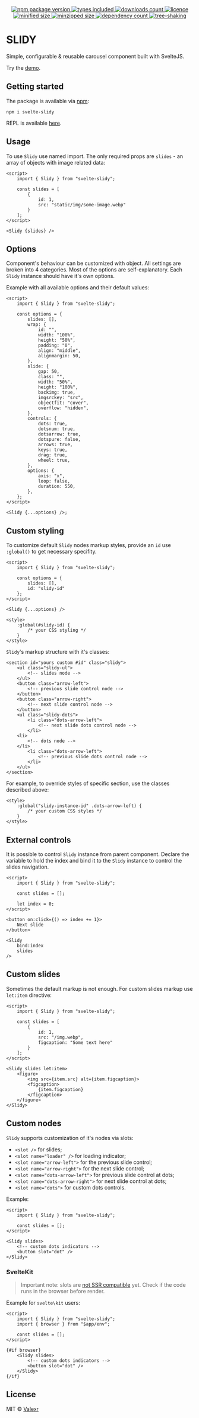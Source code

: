 <div align="center">
    <a href="https://www.npmjs.com/package/svelte-slidy">
        <img alt="npm package version" src="https://badgen.net/npm/v/svelte-slidy" />
    </a>
    <a href="https://www.npmjs.com/package/svelte-slidy">
        <img alt="types included" src="https://badgen.net/npm/types/svelte-slidy" />
    </a>
    <a href="https://www.npmjs.com/package/svelte-slidy">
        <img alt="downloads count" src="https://badgen.net/npm/dt/svelte-slidy" />
    </a>
    <a href="https://www.npmjs.com/package/svelte-slidy">
        <img alt="licence" src="https://badgen.net/npm/license/svelte-slidy" />
    </a>
</div>

<div align="center">
    <a href="https://bundlephobia.com/package/svelte-slidy">
        <img alt="minified size" src="https://badgen.net/bundlephobia/min/svelte-slidy/" />
    </a>
    <a href="https://bundlephobia.com/package/svelte-slidy">
        <img alt="minzipped size" src="https://badgen.net/bundlephobia/minzip/svelte-slidy/" />
    </a>
    <a href="https://bundlephobia.com/package/svelte-slidy">
        <img alt="dependency count" src="https://badgen.net/bundlephobia/dependency-count/svelte-slidy/" />
    </a>
    <a href="https://bundlephobia.com/package/svelte-slidy">
        <img alt="tree-shaking" src="https://badgen.net/bundlephobia/tree-shaking/svelte-slidy/" />
    </a>
</div>

# SLIDY

Simple, configurable & reusable carousel component built with SvelteJS.

Try the [demo](https://valexr.github.io/svelte-slidy).

## Getting started

The package is available via [npm](https://www.npmjs.com/package/svelte-slidy):

```
npm i svelte-slidy
```

REPL is available
[here](https://svelte.dev/repl/63eabf4de9ef40108da038cf55cba8dd).

## Usage

To use `Slidy` use named import. The only required props are `slides` - an array
of objects with image related data:

```svelte
<script>
    import { Slidy } from "svelte-slidy";

    const slides = [
        {
            id: 1,
            src: "static/img/some-image.webp"
        }
    ];
</script>

<Slidy {slides} />
```

## Options

Component's behaviour can be customized with object. All settings are broken
into 4 categories. Most of the options are self-explanatory. Each `Slidy`
instance should have it's own options.

Example with all available options and their default values:

```svelte
<script>
    import { Slidy } from "svelte-slidy";

    const options = {
        slides: [],
        wrap: {
            id: "",
            width: "100%",
            height: "50%",
            padding: "0",
            align: "middle",
            alignmargin: 50,
        },
        slide: {
            gap: 50,
            class: "",
            width: "50%",
            height: "100%",
            backimg: true,
            imgsrckey: "src",
            objectfit: "cover",
            overflow: "hidden",
        },
        controls: {
            dots: true,
            dotsnum: true,
            dotsarrow: true,
            dotspure: false,
            arrows: true,
            keys: true,
            drag: true,
            wheel: true,
        },
        options: {
            axis: "x",
            loop: false,
            duration: 550,
        },
    };
</script>

<Slidy {...options} />;
```

## Custom styling

To customize default `Slidy` nodes markup styles, provide an `id` use
`:global()` to get necessary specifity.

```svelte
<script>
    import { Slidy } from "svelte-slidy";

    const options = {
        slides: [],
        id: "slidy-id"
    };
</script>

<Slidy {...options} />

<style>
    :global(#slidy-id) {
        /* your CSS styling */
    }
</style>
```

`Slidy`'s markup structure with it's classes:

```svelte
<section id="yours custom #id" class="slidy">
    <ul class="slidy-ul">
        <!-- slides node -->
    </ul>
    <button class="arrow-left">
        <!-- previous slide control node -->
    </button>
    <button class="arrow-right">
        <!-- next slide control node -->
    </button>
    <ul class="slidy-dots">
        <li class="dots-arrow-left">
            <!-- next slide dots control node -->
        </li>
    <li>
        <!-- dots node -->
    </li>
        <li class="dots-arrow-left">
            <!-- previous slide dots control node -->
        </li>
    </ul>
</section>
```

For example, to override styles of specific section, use the classes described
above:

```svelte
<style>
    :global("slidy-instance-id" .dots-arrow-left) {
        /* your custom CSS styles */
    }
</style>
```

## External controls

It is possible to control `Slidy` instance from parent component. Declare the
variable to hold the index and bind it to the `Slidy` instance to control the
slides navigation.

```svelte
<script>
    import { Slidy } from "svelte-slidy";

    const slides = [];

    let index = 0;
</script>

<button on:click={() => index += 1}>
    Next slide
</button>

<Slidy
    bind:index
    slides
/>
```

## Custom slides

Sometimes the default markup is not enough. For custom slides markup use
`let:item` directive:

```svelte
<script>
    import { Slidy } from "svelte-slidy";

    const slides = [
        {
            id: 1,
            src: "/img.webp",
            figcaption: "Some text here"
        }
    ];
</script>

<Slidy slides let:item>
    <figure>
        <img src={item.src} alt={item.figcaption}>
        <figcaption>
            {item.figcaption}
        </figcaption>
    </figure>
</Slidy>
```

## Custom nodes

`Slidy` supports customization of it's nodes via slots:

- `<slot />` for slides;
- `<slot name="loader" />` for loading indicator;
- `<slot name="arrow-left">` for the previous slide control;
- `<slot name="arrow-right">` for the next slide control;
- `<slot name="dots-arrow-left">` for previous slide control at dots;
- `<slot name="dots-arrow-right">` for next slide control at dots;
- `<slot name="dots">` for custom dots controls.

Example:

```svelte
<script>
    import { Slidy } from "svelte-slidy";

    const slides = [];
</script>

<Slidy slides>
    <!-- custom dots indicators -->
    <button slot="dot" />
</Slidy>
```

### SvelteKit

> Important note: slots are [not SSR compatible](https://github.com/Valexr/svelte-slidy/issues/21) yet.
> Check if the code runs in the browser before render.

Example for `svelte\kit` users:

```svelte
<script>
    import { Slidy } from "svelte-slidy";
    import { browser } from "$app/env";

    const slides = [];
</script>

{#if browser}
    <Slidy slides>
        <!-- custom dots indicators -->
        <button slot="dot" />
    </Slidy>
{/if}
```

## License

MIT &copy; [Valexr](https://github.com/Valexr)
